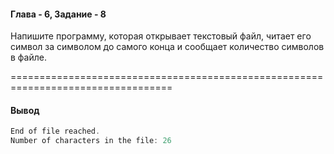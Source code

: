 #### Глава - 6, Задание - 8 ####

Напишите программу, которая открывает текстовый файл, читает его символ 
за символом до самого конца и сообщает количество символов в файле. 

==================================================================================
#### Вывод ####
```objectivec
End of file reached.
Number of characters in the file: 26
```